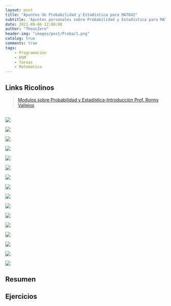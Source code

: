 ```yaml
---
layout: post
title: "Apuntes de Probabilidad y Estadística para MAT042"
subtitle: 'Apuntes personales sobre Probabilidad y Estadística para MAT042'
date: 2021-09-06 12:00:00
author: "TheusZero"
header-img: "images/post/Proba/1.png"
catalog: true
comments: true
tags:
    - Programacion
    - USM
    - Tareas
    - Matematica
---
```


## Links Ricolinos

> [Modulos sobre Probabilidad y Estadística-Introducción Prof. Ronny Vallejos](https://www.youtube.com/watch?v=myifYUxj9W0&list=PLRdsr8w_wLNzYYSYP6bvf1p30mo27X9q-)

## 

![](/TheusZero/images/post/Proba/2.JPG)

![](/TheusZero/images/post/Proba/3.JPG)

![](/TheusZero/images/post/Proba/4.JPG)

![](/TheusZero/images/post/Proba/5.JPG)

![](/TheusZero/images/post/Proba/6.JPG)

![](/TheusZero/images/post/Proba/7.JPG)

![](/TheusZero/images/post/Proba/8.JPG)

![](/TheusZero/images/post/Proba/9.JPG)

![](/TheusZero/images/post/Proba/10.JPG)

![](/TheusZero/images/post/Proba/11.JPG)

![](/TheusZero/images/post/Proba/12.JPG)

![](/TheusZero/images/post/Proba/13.JPG)

![](/TheusZero/images/post/Proba/14.JPG)

![](/TheusZero/images/post/Proba/15.JPG)

![](/TheusZero/images/post/Proba/16.JPG)

![](/TheusZero/images/post/Proba/17.JPG)

## Resumen

## Ejercicios
